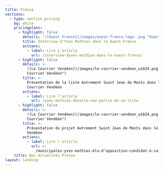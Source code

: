 ```yaml
---
title: Presse
sections:
  - type: section_pricing
    bg: white
    pricingplans:
      - highlight: false
        details: '![Ouest France](/images/ouest-france-logo-.png "Ouest France")'
        title: Interview d'Yves Mathias dans le Ouest-France
        actions:
          - label: Lire L'article
            url: /interview-dyves-mathias-dans-le-ouest-france/
      - highlight: false
        details: >-
          ![Le Courrier Vendéen](/images/le-courrier-vendeen_w1024.png "Le
          Courrier Vendéen")
        title: >-
          Présentation de la liste Autrement Saint Jean de Monts dans le
          Courrier Vendéen
        actions:
          - label: Lire l'article
            url: /yves-mathias-dévoile-une-partie-de-sa-liste
      - highlight: false
        details: >-
          ![Le Courrier Vendéen](/images/le-courrier-vendeen_w1024.png "Le
          Courrier Vendéen")
        title: >-
          Présentation du projet Autrement Saint Jean de Monts dans le Courrier
          Vendéen
        actions:
          - label: Lire l'article
            url: >-
              /municipales-yves-mathias-élu-d’opposition-candidat-à-saint-jean-de-monts
    title: Nos Actualités Presse
layout: landing
---
```

